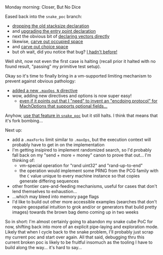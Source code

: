 Monday morning: Closer, But No Dice

Eased back into the `snake_poc` branch:
- [dropping the old stacksize declaration][0481a996]
- and [upgrading the entry point declaration][30ea98ea]
- next the obvious bit of [declaring vectors directly][bc96f187]
- likewise, [carve out occupied space][9fdbc582]
- and [carve out choice space][bc419f84]
- but oh wait, did you notice that bug? [I hadn't before!][a4a6b40d]

Well shit, now not even the first case is halting (recall prior it halted with
no found result, "passing" my primitive test setup).

Okay so it's time to finally bring in a vm-supported limiting mechanism to
prevent against obvious pathology:
- [added a new `.maxOps N` directive][dec3bf0f]
- wow, adding new directives and options is now super easy!
  - [even if it points out that I "need" to invent an "encdoing protocol" for MachOptions that supports optional fields...][636a25fe]

Anyhow, [use that feature in `snake_poc`][3aead65b] but it still halts. I think
that means that it's fork bombing...

Next up:
- add a `.maxForks` limit similar to `.maxOps`, but the execution context will
  probably have to get in on the implementation
- I'm getting insipired to implement randomized search, so I'd probably fall
  back on my "send + more = money" canon to prove that out... I'm thinking of:
  - vm-special operation for "rand uint32" and "rand-up-to-end"
  - the operation would implement some PRNG from the PCG family with the `C`
    value unique to every machine instance so that copies generate differing
    sequences
- other frontier care-and-feeding mechanisms, useful for cases that don't lend
  themselves to exhaustion...
- ...which may bleed into memory page flags
- I'd like to build out other more accessible examples (searches that don't
  require geospatial intuition to grok and/or or generators that bulid pretty
  images) towards the brown bag demo coming up in two weeks

So in short: I'm almost certainly going to abandon my snake cube PoC for now,
shifting back into more of an explicit pipe-laying and exploration mode. Likely
that when I cycle back to the snake problem, I'll probably just scrap my
current poc and start over again. All that said, debugging thru this current
broken poc is likely to be fruitful insomuch as the tooling I have to build
along the way... it's hard to say...

[3aead65b]: https://github.com/jcorbin/stackvm/commit/3aead65bb8e1a01b38f1d2da124c63ec5966a68e
[a4a6b40d]: https://github.com/jcorbin/stackvm/commit/a4a6b40df38faa2059a518c43a63dca4da256620
[bc419f84]: https://github.com/jcorbin/stackvm/commit/bc419f84362426ee7effee6fe6b825619381aae6
[9fdbc582]: https://github.com/jcorbin/stackvm/commit/9fdbc582004a8558f3fec5debcff66ce6d476f9c
[bc96f187]: https://github.com/jcorbin/stackvm/commit/bc96f1871b9eb1f28ee94655144c9f14d8ff033e
[30ea98ea]: https://github.com/jcorbin/stackvm/commit/30ea98ea9c4dd6edf643ca625a953803b34a2ff6
[0481a996]: https://github.com/jcorbin/stackvm/commit/0481a996fdd66d5aa93bfe458e08dc381aa17862
[dec3bf0f]: https://github.com/jcorbin/stackvm/commit/dec3bf0fa13ad9d743f054c5f2d61a49023c4b29
[6334fc73]: https://github.com/jcorbin/stackvm/commit/6334fc73aaee902edb18a99c5306b59227ce25cc
[636a25fe]: https://github.com/jcorbin/stackvm/commit/636a25fe68c9f8c74e78c121aeee1770a269c9a7
